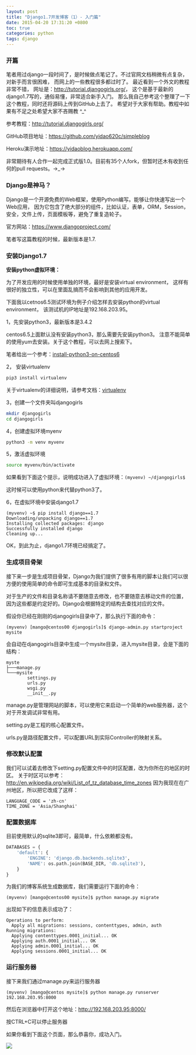 ```yaml
---
layout: post
title: "Django1.7开发博客（1）- 入门篇"
date: 2015-04-20 17:31:20 +0800
toc: true
categories: python
tags: django
---
```


### 开篇
笔者用过django一段时间了，是时候做点笔记了。不过官网文档稍微有点复杂，对新手而言很困难，
而网上的一些教程很多都过时了。
最近看到一个外文的教程非常不错，
网址是：<http://tutorial.djangogirls.org/>，
这个是基于最新的django1.7写的，通俗易懂，非常适合新手入门。
那么我自己参考这个整理了一下这个教程，同时还将源码上传到GitHub上去了。
希望对于大家有帮助。教程中如果有不足之处希望大家不吝赐教 ^_^

参考教程：<http://tutorial.djangogirls.org/>

GitHub项目地址：<https://github.com/yidao620c/simpleblog>

Heroku演示地址：<https://yidaoblog.herokuapp.com/><!--more-->

非常期待有人合作一起完成正式版1.0。目前有35个人fork，但暂时还木有收到任何的pull requests。→_→

### Django是神马？

Django是一个开源免费的Web框架，使用Python编写。能够让你快速写出一个Web应用，
因为它包含了绝大部分的组件，比如认证，表单，ORM，Session，安全，文件上传，页面模板等，避免了重复造轮子。

官方网站：<https://www.djangoproject.com/>

笔者写这篇教程的时候，最新版本是1.7.

### 安装Django1.7

**安装python虚拟环境：**

为了开发应用的时候使用单独的环境，最好是安装virtual environment，
这样有很好的独立性，可以在里面乱搞而不会影响到其他的应用开发。

下面我以cetnos6.5测试环境为例子介绍怎样去安装python的virtual environment，
该测试机的IP地址是192.168.203.95。

1，先安装python3，最新版本是3.4.2

centos6.5上面默认没有安装python3，那么需要先安装python3。
注意不能简单的使用yum去安装。关于这个教程，可以去网上搜索下。

笔者给出一个参考：[install-python3-on-centos6][]

2， 安装virtualenv

``` bash
pip3 install virtualenv
```
关于virtualenv的详细说明，请参考文档：[virtualenv][]

3，创建一个文件夹叫djangogirls
``` bash
mkdir djangogirls
cd djangogirls
```

4，创建虚拟环境myenv
``` bash
python3 -m venv myvenv
```

5，激活虚拟环境
``` bash
source myvenv/bin/activate
```

如果看到下面这个提示，说明成功进入了虚拟环境：`(myvenv) ~/djangogirls$`

这时候可以使用python来代替python3了。

6，在虚拟环境中安装django1.7
```
(myvenv) ~$ pip install django==1.7
Downloading/unpacking django==1.7
Installing collected packages: django
Successfully installed django
Cleaning up...
```

OK，到此为止，django1.7环境已经搞定了。

### 生成项目骨架

接下来一步是生成项目骨架，Django为我们提供了很多有用的脚本让我们可以很方便的使用简单的命令即可生成基本的目录和文件。

对于生产的文件和目录名称请不要随意去修改，也不要随意去移动文件的位置，
因为这些都是约定好的。Django会根据特定的结构去查找对应的文件。

假设你已经在刚刚的djangogirls目录中了，那么执行下面的命令：
```
(myvenv) [mango@centos00 djangogirls]$ django-admin.py startproject mysite
```
会自动在djangogirls目录中生成一个mysite目录，进入mysite目录，会是下面的结构：
```
myste
├───manage.py
└───mysite
        settings.py
        urls.py
        wsgi.py
        __init__.py
```
manage.py是管理网站的脚本，可以使用它来启动一个简单的web服务器，这个对于开发调试非常有用。

setting.py是工程的核心配置文件。

urls.py是路径配置文件，可以配置URL到实际Controller的映射关系。

### 修改默认配置

我们可以试着去修改下setting.py配置文件中的时区配置，改为你所在的地区的时区。
关于时区可以参考：<http://en.wikipedia.org/wiki/List_of_tz_database_time_zones>
因为我现在在广州地区，所以把它改成了这样：
```
LANGUAGE_CODE = 'zh-cn'
TIME_ZONE = 'Asia/Shanghai'
```

### 配置数据库
目前使用默认的sqlite3即可，最简单，什么依赖都没有。
``` python
DATABASES = {
    'default': {
        'ENGINE': 'django.db.backends.sqlite3',
        'NAME': os.path.join(BASE_DIR, 'db.sqlite3'),
    }
}
```

为我们的博客系统生成数据库，我们需要运行下面的命令：
```
(myvenv) [mango@centos00 mysite]$ python manage.py migrate
```

出现如下的信息表示成功了：
```
Operations to perform:
  Apply all migrations: sessions, contenttypes, admin, auth
Running migrations:
  Applying contenttypes.0001_initial... OK
  Applying auth.0001_initial... OK
  Applying admin.0001_initial... OK
  Applying sessions.0001_initial... OK
```

### 运行服务器
接下来我们通过manage.py来运行服务器
```
(myvenv) [mango@centos mysite]$ python manage.py runserver 192.168.203.95:8000
```

然后在浏览器中打开这个地址：http://192.168.203.95:8000/

按CTRL+C可以停止服务器

如果你看到下面这个页面，那么恭喜你，成功入门。

![](http://yidaospace.qiniudn.com/dj001.jpg)


[install-python3-on-centos6]: http://www.shayanderson.com/linux/install-python-3-on-centos-6-server.htm
[virtualenv]: http://docs.python-guide.org/en/latest/dev/virtualenvs/
